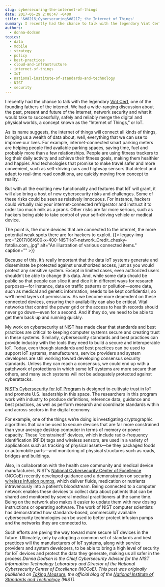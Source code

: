 ```yaml
---
slug: cybersecuring-the-internet-of-things
date: 2017-06-29 2:00:47 -0400
title: '&#8216;Cybersecuring&#8217; the Internet of Things'
summary: I recently had the chance to talk with the legendary Vint Cerf, one of the founding fathers of the internet. We had a wide-ranging discussion about the past, present and future of the internet, network security and what it would take to successfully, safely and reliably merge the digital and physical worlds, a concept known
authors:
  - donna-dodson
topics:
  - data
  - mobile
  - strategy
  - policy
  - best-practices
  - cloud-and-infrastructure
  - internet-of-things
  - IoT
  - national-institute-of-standards-and-technology
  - NIST
  - security
---
```


I recently had the chance to talk with the legendary [Vint Cerf](https://research.google.com/pubs/author32412.html), one of the founding fathers of the internet. We had a wide-ranging discussion about the past, present and future of the internet, network security and what it would take to successfully, safely and reliably merge the digital and physical worlds, a concept known as the “Internet of Things,” or IoT.

<div style="text-align: center">
  <p>
  </p>
</div>

As its name suggests, the internet of things will connect all kinds of things, bringing us a wealth of data about, well, everything that we can use to improve our lives. For example, internet-connected smart parking meters are helping people find available parking spaces, saving time, fuel and probably more than a few relationships. People are using fitness trackers to log their daily activity and achieve their fitness goals, making them healthier and happier. And technologies that promise to make travel safer and more convenient, such as self-driving cars and highway sensors that detect and adapt to real-time road conditions, are quickly moving from concept to reality.

But with all the exciting new functionality and features that IoT will grant, it will also bring a host of new cybersecurity risks and challenges. Some of these risks could be seen as relatively innocuous. For instance, hackers could virtually raid your internet-connected refrigerator and instruct it to order too much milk as a prank. Other risks are far more serious, such as hackers being able to take control of your self-driving vehicle or medical device.

The point is, the more devices that are connected to the internet, the more potential weak spots there are for hackers to exploit. {{< legacy-img src="2017/06/600-x-400-NIST-IoT-network\_Credit\_chesky-fotolia.com_.jpg" alt="An illustration of various connected items." caption="" >}}

Because of this, it’s really important that the data IoT systems generate and disseminate be protected against unauthorized access, just as you would protect any sensitive system. Except in limited cases, even authorized users shouldn’t be able to change this data. And, while some data should be public so that people can slice it and dice it in different ways for research purposes—for instance, data on traffic patterns or pollution—some data, such as medical and genetic information, needs to be kept confidential, so we’ll need layers of permissions. As we become more dependent on these connected devices, ensuring their availability can also be critical. Vital networks that control the power grid or the access to health records should never go down—even for a second. And if they do, we need to be able to get them back up and running quickly.

My work on cybersecurity at NIST has made clear that standards and best practices are critical to keeping computer systems secure and creating trust in these systems. Similarly, cybersecurity standards and best practices can provide industry with the tools they need to build a secure and interoperable IoT. Today, even though standards and best practices can be used to support IoT systems, manufacturers, service providers and system developers are still working toward developing consensus security standards. Unless they can reach a consensus, we could end up with a patchwork of protections in which some IoT systems are more secure than others, and many such systems will not be adequately protected against cyberattacks.

[NIST’s Cybersecurity for IoT Program](https://www.nist.gov/programs-projects/nist-cybersecurity-iot-program) is designed to cultivate trust in IoT and promote U.S. leadership in this space. The researchers in this program work with industry to produce definitions, reference data, guidance and best practices, as well as perform research and coordinate standards within and across sectors in the digital economy.

For example, one of the things we’re doing is investigating cryptographic algorithms that can be used to secure devices that are far more constrained than your average desktop computer in terms of memory or power capacity. These “constrained” devices, which include radio-frequency identification (RFID) tags and wireless sensors, are used in a variety of applications such as tracking of physical assets—be they packaged foods or automobile parts—and monitoring of physical structures such as roads, bridges and buildings.

Also, in collaboration with the health care community and medical device manufacturers, NIST’s [National Cybersecurity Center of Excellence](https://nccoe.nist.gov/) (NCCoE) recently developed guidance and a demonstration on securing [wireless infusion pumps](http://nist-takingmeasure.blogs.govdelivery.com/securing-wireless-infusion-pumps/), which deliver fluids, medication or nutrients intravenously into a patient’s bloodstream. Being connected to a computer network enables these devices to collect data about patients that can be shared and monitored by several medical practitioners at the same time. Being on the network also makes it easier to update them with new dosing instructions or operating software. The work of NIST computer scientists has demonstrated how standards-based, commercially available cybersecurity technologies can be used to better protect infusion pumps and the networks they are connected to.

Such efforts are paving the way toward more secure IoT devices in the future. Ultimately, only by adopting a common set of standards and best practices will the manufacturers of IoT systems, along with service providers and system developers, to be able to bring a high level of security for IoT devices and protect the data they generate, making us all safer in the process._Donna Dodson is the Chief Cybersecurity Advisor for the NIST Information Technology Laboratory and Director of the National Cybersecurity Center of Excellence (NCCoE)._
_This post was originally published on [Taking Measure](http://nist-takingmeasure.blogs.govdelivery.com), the official blog of the [National Institute of Standards and Technology](https://www.nist.gov) (NIST)._

